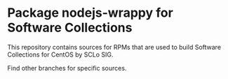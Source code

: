 # Package nodejs-wrappy for Software Collections

This repository contains sources for RPMs that are used
to build Software Collections for CentOS by SCLo SIG.

Find other branches for specific sources.

